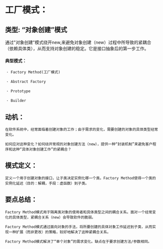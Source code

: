 # 工厂模式：

## 类型: “对象创建”模式

通过"对象创建"模式绕开new,来避免对象创建（new）过程中所导致的紧耦合（依赖具体类），从而支持对象创建的稳定。它是接口抽象后的第一步工作。



#### 	典型模式：

​	`· Factory Method(工厂模式)`

​	`· Abstract Factory`

​	`· Prototype`

​	`· Builder`



## 动机：

```
在软件系统中，经常面临着创建对象的工作；由于需求的变化，需要创建的对象的具体类型经常变化。

如何应对这种变化？如何绕开常规的对象创建方法（new），提供一种“封装机制”来避免客户程序和这种“具体对象创建工作”的紧耦合？
```



## 模式定义：

`定义一个用于创建对象的接口，让子类决定实例化哪一个类。Factory Method使得一个类的实例化延迟（目的：解耦，手段：虚函数）到子类。`



## 要点总结：

`Factory Method模式用于隔离类对象的使用者和具体类型之间的耦合关系。面对一个经常变化的具体类型，紧耦合关系（new）会导致软件的脆弱。`

`Factory Method模式通过面向对象的手法，将所要创建的具体对象工作延迟到子类，从而实现一种扩展（而非更改）的策略，较好地解决了这种紧耦合关系。`

`Factory Method模式解决了“单个对象”的需求变化。缺点在于要求创建方法/参数相同。`